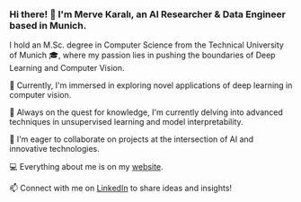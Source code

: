 <!--
**MerveKarali/MerveKarali** is a ✨ _special_ ✨ repository because its `README.md` (this file) appears on your GitHub profile.

Here are some ideas to get you started:

- 🔭 I’m currently working on ...
- 🌱 I’m currently learning ...
- 👯 I’m looking to collaborate on ...
- 🤔 I’m looking for help with ...
- 💬 Ask me about ...
- 📫 How to reach me: ...
- 😄 Pronouns: ...
- ⚡ Fun fact: ...
-->
### Hi there! 👋 I'm Merve Karalı, an AI Researcher & Data Engineer based in Munich.

I hold an M.Sc. degree in Computer Science from the Technical University of Munich 🎓, where my passion lies in pushing the boundaries of Deep Learning and Computer Vision.

🔭 Currently, I'm immersed in exploring novel applications of deep learning in computer vision.

🌱 Always on the quest for knowledge, I'm currently delving into advanced techniques in unsupervised learning and model interpretability.

👯 I'm eager to collaborate on projects at the intersection of AI and innovative technologies.

💻 Everything about me is on my [website](https://mervekarali.com/).

📫 Connect with me on [LinkedIn](https://www.linkedin.com/in/merve-karali/) to share ideas and insights!







